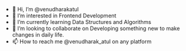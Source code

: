 - 👋 Hi, I’m @venudharakatul
- 👀 I’m interested in Frontend Development
- 🌱 I’m currently learning Data Structures and Algorithms 
- 💞️ I’m looking to collaborate on Developing something new to make changes in daily life.
- 📫 How to reach me @venudharak_atul on any platform

<!---
venudharakatul/venudharakatul is a ✨ special ✨ repository because its `README.md` (this file) appears on your GitHub profile.
You can click the Preview link to take a look at your changes.
--->
